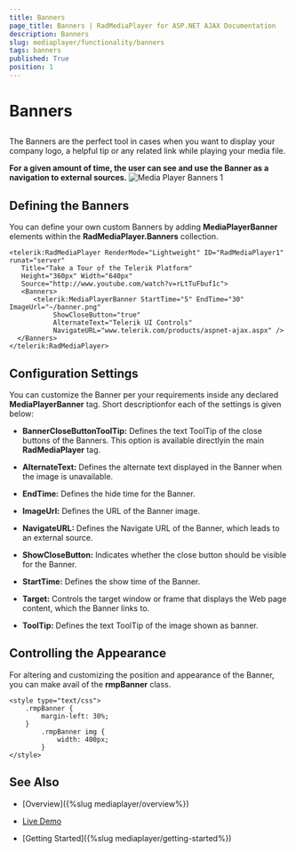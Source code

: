 ```yaml
---
title: Banners
page_title: Banners | RadMediaPlayer for ASP.NET AJAX Documentation
description: Banners
slug: mediaplayer/functionality/banners
tags: banners
published: True
position: 1
---
```


# Banners



## 

The Banners are the perfect tool in cases when you want to display your company logo, a helpful tip or any related link while playing your media file.

**For a given amount of time, the user can see and use the Banner as a navigation to external sources.**
![Media Player Banners 1](images/mediaplayer-banners1.png)

## Defining the Banners

You can define your own custom Banners by adding **MediaPlayerBanner** elements within the **RadMediaPlayer.Banners** collection.

````ASP.NET
<telerik:RadMediaPlayer RenderMode="Lightweight" ID="RadMediaPlayer1" runat="server"
   Title="Take a Tour of the Telerik Platform"
   Height="360px" Width="640px"
   Source="http://www.youtube.com/watch?v=rLtTuFbuf1c">
   <Banners>
      <telerik:MediaPlayerBanner StartTime="5" EndTime="30" ImageUrl="~/banner.png"
           ShowCloseButton="true"
           AlternateText="Telerik UI Controls"
           NavigateURL="www.telerik.com/products/aspnet-ajax.aspx" />
  </Banners>
</telerik:RadMediaPlayer>
````



## Configuration Settings

You can customize the Banner per your requirements inside any declared **MediaPlayerBanner** tag. Short descriptionfor each of the settings is given below:

* **BannerCloseButtonToolTip:** Defines the text ToolTip of the close buttons of the Banners. This option is available directlyin the main **RadMediaPlayer** tag.

* **AlternateText:** Defines the alternate text displayed in the Banner when the image is unavailable.

* **EndTime:** Defines the hide time for the Banner.

* **ImageUrl:** Defines the URL of the Banner image.

* **NavigateURL:** Defines the Navigate URL of the Banner, which leads to an external source.

* **ShowCloseButton:** Indicates whether the close button should be visible for the Banner.

* **StartTime:** Defines the show time of the Banner.

* **Target:** Controls the target window or frame that displays the Web page content, which the Banner links to.

* **ToolTip:** Defines the text ToolTip of the image shown as banner.

## Controlling the Appearance

For altering and customizing the position and appearance of the Banner, you can make avail of the **rmpBanner** class.

````ASP.NET
<style type="text/css">
    .rmpBanner {
        margin-left: 30%;
    }
        .rmpBanner img {
            width: 400px;
        }
</style>
````



## See Also

 * [Overview]({%slug mediaplayer/overview%})

 * [Live Demo](https://demos.telerik.com/aspnet-ajax/media-player/examples/functionality/banners/defaultcs.aspx)

 * [Getting Started]({%slug mediaplayer/getting-started%})
